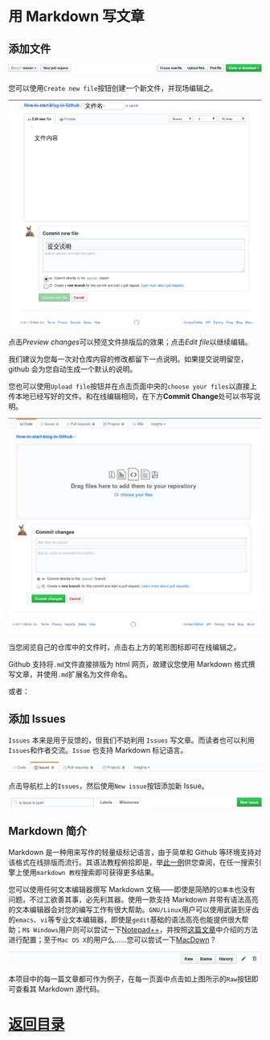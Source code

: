 # 用 Markdown 写文章

## 添加文件

![](/img/file-navigation.png)


您可以使用`Create new file`按钮创建一个新文件，并现场编辑之。

![](./img/online_edit.png)

点击*Preview changes*可以预览文件排版后的效果；点击*Edit file*以继续编辑。

我们建议为您每一次对仓库内容的修改都留下一点说明。如果提交说明留空，github 会为您自动生成一个默认的说明。

您也可以使用`Upload file`按钮并在点击页面中央的`choose your files`以直接上传本地已经写好的文件。和在线编辑相同，在下方**Commit Change**处可以书写说明。

![](./img/upload.png)

当您阅览自己的仓库中的文件时，点击右上方的笔形图标即可在线编辑之。

Github 支持将`.md`文件直接排版为 html 网页，故建议您使用 Markdown 格式撰写文章，并使用`.md`扩展名为文件命名。

或者：

## 添加 Issues

`Issues` 本来是用于反馈的，但我们不妨利用 `Issues` 写文章。而读者也可以利用`Issues`和作者交流。`Issue` 也支持 Markdown 标记语言。

![](/img/navigation.png)

点击导航栏上的`Issues`，然后使用`New issue`按钮添加新 Issue。

![](/img/subnav.png)

## Markdown 简介

Markdown 是一种用来写作的轻量级标记语言，由于简单和 Github 等环境支持对该格式在线排版而流行。其语法教程俯拾即是，举[此一例](https://github.com/Melo618/Simple-Markdown-Guide)供您查阅，在任一搜索引擎上使用`markdown 教程`搜索即可获得更多结果。

您可以使用任何文本编辑器撰写 Markdown 文稿——即使是简陋的`记事本`也没有问题。不过工欲善其事，必先利其器。使用一款支持 Markdown 并带有语法高亮的文本编辑器会对您的编写工作有很大帮助。`GNU/Linux`用户可以使用武装到牙齿的`emacs`、`vi`等专业文本编辑器，即使是`gedit`基础的语法高亮也能提供很大帮助；`M$ Windows`用户则可以尝试一下[Notepad++](https://notepad-plus-plus.org/)，并按照[这篇文章](https://www.iots.vip/post/notepad-support-markdown.html)中介绍的方法进行配置；至于`Mac OS X`的用户么……您可以尝试一下[MacDown](https://macdown.uranusjr.com/)？

![](./img/file-operation.png)

本项目中的每一篇文章都可作为例子，在每一页面中点击如上图所示的`Raw`按钮即可查看其 Markdown 源代码。

# [返回目录](./README.md)
